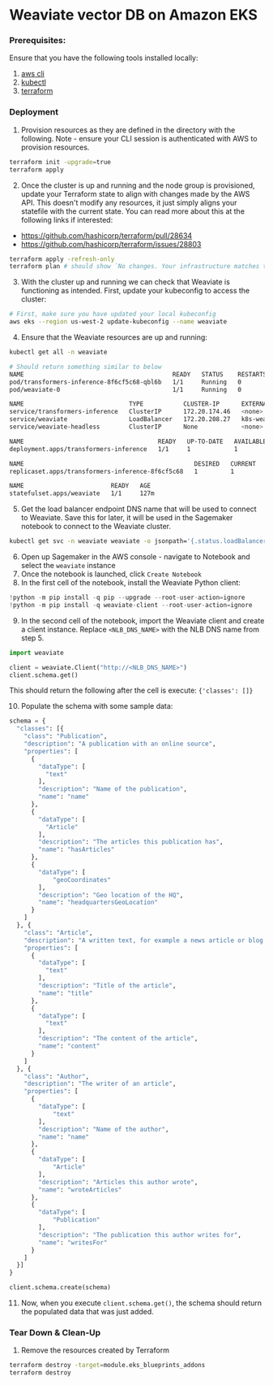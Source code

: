 # Weaviate vector DB on Amazon EKS

### Prerequisites:

Ensure that you have the following tools installed locally:

1. [aws cli](https://docs.aws.amazon.com/cli/latest/userguide/install-cliv2.html)
2. [kubectl](https://Kubernetes.io/docs/tasks/tools/)
3. [terraform](https://learn.hashicorp.com/tutorials/terraform/install-cli)

### Deployment

1. Provision resources as they are defined in the directory with the following. Note - ensure your CLI session is authenticated with AWS to provision resources.

```bash
terraform init -upgrade=true
terraform apply
```

2. Once the cluster is up and running and the node group is provisioned, update your Terraform state to align with changes made by the AWS API. This doesn't modify any resources, it just simply aligns your statefile with the current state. You can read more about this at the following links if interested:

- https://github.com/hashicorp/terraform/pull/28634
- https://github.com/hashicorp/terraform/issues/28803

```bash
terraform apply -refresh-only
terraform plan # should show `No changes. Your infrastructure matches the configuration.`
```

3. With the cluster up and running we can check that Weaviate is functioning as intended. First, update your kubeconfig to access the cluster:

```bash
# First, make sure you have updated your local kubeconfig
aws eks --region us-west-2 update-kubeconfig --name weaviate
```

4. Ensure that the Weaviate resources are up and running:

```bash
kubectl get all -n weaviate

# Should return something similar to below
NAME                                         READY   STATUS    RESTARTS   AGE
pod/transformers-inference-8f6cf5c68-qbl6b   1/1     Running   0          127m
pod/weaviate-0                               1/1     Running   0          127m

NAME                             TYPE           CLUSTER-IP      EXTERNAL-IP                                                                     PORT(S)        AGE
service/transformers-inference   ClusterIP      172.20.174.46   <none>                                                                          8080/TCP       127m
service/weaviate                 LoadBalancer   172.20.208.27   k8s-weaviate-weaviate-81fdb6e0b6-99e5be031f5cd317.elb.us-west-2.amazonaws.com   80:30645/TCP   127m
service/weaviate-headless        ClusterIP      None            <none>                                                                          80/TCP         127m

NAME                                     READY   UP-TO-DATE   AVAILABLE   AGE
deployment.apps/transformers-inference   1/1     1            1           127m

NAME                                               DESIRED   CURRENT   READY   AGE
replicaset.apps/transformers-inference-8f6cf5c68   1         1         1       127m

NAME                        READY   AGE
statefulset.apps/weaviate   1/1     127m
```

5. Get the load balancer endpoint DNS name that will be used to connect to Weaviate. Save this for later, it will be used in the Sagemaker notebook to connect to the Weaviate cluster.

```bash
kubectl get svc -n weaviate weaviate -o jsonpath='{.status.loadBalancer.ingress[0].hostname}'
```

6. Open up Sagemaker in the AWS console - navigate to Notebook and select the `weaviate` instance
7. Once the notebook is launched, click `Create Notebook`
8. In the first cell of the notebook, install the Weaviate Python client:

```python
!python -m pip install -q pip --upgrade --root-user-action=ignore
!python -m pip install -q weaviate-client --root-user-action=ignore
```

9. In the second cell of the notebook, import the Weaviate client and create a client instance. Replace `<NLB_DNS_NAME>` with the NLB DNS name from step 5.

```python
import weaviate

client = weaviate.Client("http://<NLB_DNS_NAME>")
client.schema.get()
```

This should return the following after the cell is execute:
`{'classes': []}`

10. Populate the schema with some sample data:

```python
schema = {
  "classes": [{
    "class": "Publication",
    "description": "A publication with an online source",
    "properties": [
      {
        "dataType": [
          "text"
        ],
        "description": "Name of the publication",
        "name": "name"
      },
      {
        "dataType": [
          "Article"
        ],
        "description": "The articles this publication has",
        "name": "hasArticles"
      },
      {
        "dataType": [
            "geoCoordinates"
        ],
        "description": "Geo location of the HQ",
        "name": "headquartersGeoLocation"
      }
    ]
  }, {
    "class": "Article",
    "description": "A written text, for example a news article or blog post",
    "properties": [
      {
        "dataType": [
          "text"
        ],
        "description": "Title of the article",
        "name": "title"
      },
      {
        "dataType": [
          "text"
        ],
        "description": "The content of the article",
        "name": "content"
      }
    ]
  }, {
    "class": "Author",
    "description": "The writer of an article",
    "properties": [
      {
        "dataType": [
            "text"
        ],
        "description": "Name of the author",
        "name": "name"
      },
      {
        "dataType": [
            "Article"
        ],
        "description": "Articles this author wrote",
        "name": "wroteArticles"
      },
      {
        "dataType": [
            "Publication"
        ],
        "description": "The publication this author writes for",
        "name": "writesFor"
      }
    ]
  }]
}

client.schema.create(schema)
```

11. Now, when you execute `client.schema.get()`, the schema should return the populated data that was just added.

### Tear Down & Clean-Up

1. Remove the resources created by Terraform

```bash
terraform destroy -target=module.eks_blueprints_addons
terraform destroy
```

